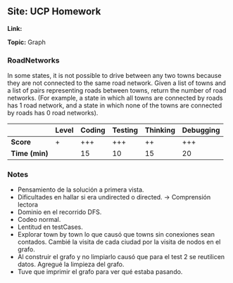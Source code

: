 ## Site: UCP Homework

**Link:**

**Topic:** Graph

### RoadNetworks

In some states, it is not possible to drive between any two towns because they are not connected to the same road network. Given a list of towns and a list of pairs representing roads between towns, return the number of road networks. (For example, a state in which all towns are connected by roads has 1 road network, and a state in which none of the towns are connected by roads has 0 road networks).

|           | Level | Coding | Testing | Thinking | Debugging  |
|-----------|-------|--------|---------|----------|------------|
| **Score** |  +    | +++    | +++     | ++       | +++        |
| **Time (min)** | | 15     | 10      | 15       | 20         |

### Notes
- Pensamiento de la solución a primera vista.
- Dificultades en hallar si era undirected o directed. -> Comprensión lectora
- Dominio en el recorrido DFS.
- Codeo normal.
- Lentitud en testCases.
- Explorar town by town lo que causó que towns sin conexiones sean contados. Cambié la visita de cada ciudad por la visita de nodos en el grafo.
- Al construir el grafo y no limpiarlo causó que para el test 2 se reutilicen datos. Agregué la limpieza del grafo.
- Tuve que imprimir el grafo para ver qué estaba pasando.

